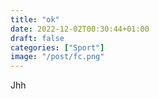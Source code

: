 ```yaml
---
title: "ok"
date: 2022-12-02T00:30:44+01:00
draft: false
categories: ["Sport"]
image: "/post/fc.png"
---
```

Jhh
